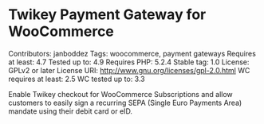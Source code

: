 # Twikey Payment Gateway for WooCommerce
Contributors: janboddez
Tags: woocommerce, payment gateways
Requires at least: 4.7
Tested up to: 4.9
Requires PHP: 5.2.4
Stable tag: 1.0
License: GPLv2 or later
License URI: http://www.gnu.org/licenses/gpl-2.0.html
WC requires at least: 2.5
WC tested up to: 3.3

Enable Twikey checkout for WooCommerce Subscriptions and allow customers to
easily sign a recurring SEPA (Single Euro Payments Area) mandate using their
debit card or eID.
